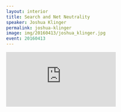 ```yaml
---
layout: interior
title: Search and Net Neutrality
speaker: Joshua Klinger
permalink: joshua-klinger
image: img/20160413/joshua_klinger.jpg
event: 20160413
---
```


<div class='embed-container'><iframe src='https://www.youtube.com/embed/g--f6W__QWI' frameborder='0' allowfullscreen></iframe></div>